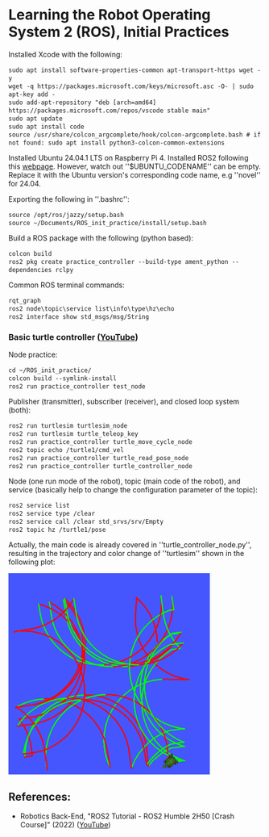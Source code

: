 # Learning the Robot Operating System 2 (ROS), Initial Practices

Installed Xcode with the following:

    sudo apt install software-properties-common apt-transport-https wget -y
    wget -q https://packages.microsoft.com/keys/microsoft.asc -O- | sudo apt-key add -
    sudo add-apt-repository "deb [arch=amd64] https://packages.microsoft.com/repos/vscode stable main"
    sudo apt update
    sudo apt install code
    source /usr/share/colcon_argcomplete/hook/colcon-argcomplete.bash # if not found: sudo apt install python3-colcon-common-extensions

Installed Ubuntu 24.04.1 LTS on Raspberry Pi 4. Installed ROS2 following this <a href=" https://docs.ros.org/en/jazzy/Installation/Ubuntu-Install-Debs.html">webpage</a>. However, watch out ''$UBUNTU_CODENAME'' can be empty. Replace it with the Ubuntu version's corresponding code name, e.g ''novel'' for 24.04.
    
Exporting the following in ''.bashrc'':

    source /opt/ros/jazzy/setup.bash
    source ~/Documents/ROS_init_practice/install/setup.bash

Build a ROS package with the following (python based): 

    colcon build
    ros2 pkg create practice_controller --build-type ament_python --dependencies rclpy

Common ROS terminal commands:

    rqt_graph
    ros2 node\topic\service list\info\type\hz\echo
    ros2 interface show std_msgs/msg/String

### Basic turtle controller (<a href="https://www.youtube.com/watch?v=Gg25GfA456o">YouTube</a>)
Node practice:

    cd ~/ROS_init_practice/
    colcon build --symlink-install
    ros2 run practice_controller test_node

Publisher (transmitter), subscriber (receiver), and closed loop system (both):

    ros2 run turtlesim turtlesim_node 
    ros2 run turtlesim turtle_teleop_key
    ros2 run practice_controller turtle_move_cycle_node 
    ros2 topic echo /turtle1/cmd_vel
    ros2 run practice_controller turtle_read_pose_node 
    ros2 run practice_controller turtle_controller_node

Node (one run mode of the robot), topic (main code of the robot), and service (basically help to change the configuration parameter of the topic):

    ros2 service list
    ros2 service type /clear
    ros2 service call /clear std_srvs/srv/Empty 
    ros2 topic hz /turtle1/pose

Actually, the main code is already covered in ''turtle_controller_node.py'', resulting in the trajectory and color change of ''turtlesim'' shown in the following plot:

<img src="https://github.com/SphericalCowww/ROS_init_practice/blob/main/practice_controller_demo.png" width="400">

## References:
- Robotics Back-End, "ROS2 Tutorial - ROS2 Humble 2H50 [Crash Course]" (2022) (<a href="https://www.youtube.com/watch?v=Gg25GfA456o">YouTube</a>)

